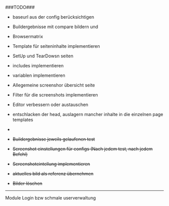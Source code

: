 ###TODO###

* baseurl aus der config berücksichtigen
* Buildergebnisse mit compare bildern und 
* Browsermatrix
* Template für seiteninhalte implementieren
* SetUp und TearDowsn seiten 
* includes implementieren 
* variablen implementieren
* Allegemeine screenshor übersicht seite
* Filter für die screenshots implementieren
* Editor verbessern oder austauschen
* entschlacken der head, auslagern mancher inhalte in die einzelnen page templates
* 

* ~~Buildergebnisse jeweils gelaufenen test~~
* ~~Screenshot einstellungen für configs (Nach jedem test, nach jedem Befehl)~~
* ~~Screenshoteintellung implementieren~~
* ~~aktuelles bild als referenz übernehmen~~
* ~~Bilder löschen~~


---
Module
Login bzw schmale userverwaltung